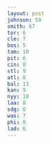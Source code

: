 ```yaml
---
layout: post
johnson: 59
smith: 67
tor: 6
cle: 7
bos: 5
tam: 10
pit: 6
cin: 8
stl: 9
atl: 8
bal: 13
kan: 9
nyy: 10
laa: 8
sdg: 6
was: 7
phi: 8
lad: 6
---
```

